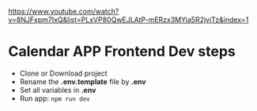 https://www.youtube.com/watch?v=8NJFxpm7IxQ&list=PLxVP80QwEJLAtP-mERzx3MYia5R2jvjTz&index=1

# Calendar APP Frontend Dev steps
- Clone or Download project
- Rename the __.env.template__ file by __.env__
- Set all variables in __.env__
- Run app: ```npm run dev```